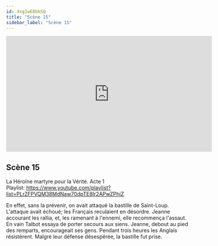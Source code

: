 ```yaml
---
id: 4xg1wE8bkSQ
title: "Scène 15"
sidebar_label: "Scène 15"
---
```


<div class="video-float-container">
  <iframe
    width="560"
    height="315"
    src="https://www.youtube.com/embed/4xg1wE8bkSQ"
    title="YouTube video player"
    frameborder="0"
    allow="accelerometer; autoplay; clipboard-write; encrypted-media; gyroscope; picture-in-picture; web-share"
    referrerpolicy="strict-origin-when-cross-origin"
    allowfullscreen
  ></iframe>
</div>

## Scène 15

La Héroïne martyre pour la Vérité. Acte 1  
Playlist: https://www.youtube.com/playlist?list=PLrZFPVQM38MdNaw70dpTE8Ir2APwZPhjZ

En effet, sans la prévenir, on avait attaqué la bastille de Saint-Loup. L'attaque avait échoué; les Français reculaient en désordre. Jeanne accourant les rallia, et, les ramenant à l'ennemi, elle recommença l'assaut. En vain Talbot essaya de porter secours aux siens. Jeanne, debout au pied des remparts, encourageait ses gens. Pendant trois heures les Anglais résistèrent. Malgré leur défense désespérée, la bastille fut prise.

